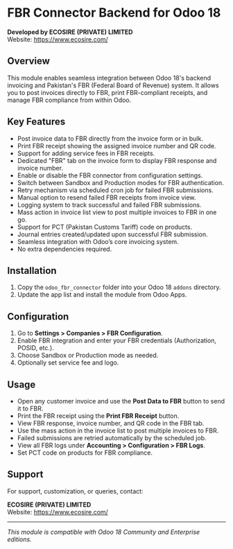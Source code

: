 # FBR Connector Backend for Odoo 18

**Developed by ECOSIRE (PRIVATE) LIMITED**  
Website: https://www.ecosire.com/

## Overview

This module enables seamless integration between Odoo 18's backend invoicing and Pakistan's FBR (Federal Board of Revenue) system. It allows you to post invoices directly to FBR, print FBR-compliant receipts, and manage FBR compliance from within Odoo.

## Key Features
- Post invoice data to FBR directly from the invoice form or in bulk.
- Print FBR receipt showing the assigned invoice number and QR code.
- Support for adding service fees in FBR receipts.
- Dedicated "FBR" tab on the invoice form to display FBR response and invoice number.
- Enable or disable the FBR connector from configuration settings.
- Switch between Sandbox and Production modes for FBR authentication.
- Retry mechanism via scheduled cron job for failed FBR submissions.
- Manual option to resend failed FBR receipts from invoice view.
- Logging system to track successful and failed FBR submissions.
- Mass action in invoice list view to post multiple invoices to FBR in one go.
- Support for PCT (Pakistan Customs Tariff) code on products.
- Journal entries created/updated upon successful FBR submission.
- Seamless integration with Odoo’s core invoicing system.
- No extra dependencies required.

## Installation
1. Copy the `odoo_fbr_connector` folder into your Odoo 18 `addons` directory.
2. Update the app list and install the module from Odoo Apps.

## Configuration
1. Go to **Settings > Companies > FBR Configuration**.
2. Enable FBR integration and enter your FBR credentials (Authorization, POSID, etc.).
3. Choose Sandbox or Production mode as needed.
4. Optionally set service fee and logo.

## Usage
- Open any customer invoice and use the **Post Data to FBR** button to send it to FBR.
- Print the FBR receipt using the **Print FBR Receipt** button.
- View FBR response, invoice number, and QR code in the FBR tab.
- Use the mass action in the invoice list to post multiple invoices to FBR.
- Failed submissions are retried automatically by the scheduled job.
- View all FBR logs under **Accounting > Configuration > FBR Logs**.
- Set PCT code on products for FBR compliance.

## Support
For support, customization, or queries, contact:

**ECOSIRE (PRIVATE) LIMITED**  
Website: https://www.ecosire.com/

---
*This module is compatible with Odoo 18 Community and Enterprise editions.* 